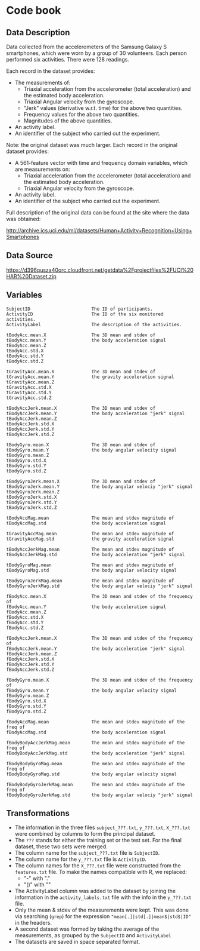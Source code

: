 # Code book

## Data Description

Data collected from the accelerometers of the Samsung Galaxy S smartphones, which were worn by a group of 30 volunteers. Each person performed six activities. There were 128 readings.

Each record in the dataset provides:

* The measurements of:
  - Triaxial acceleration from the accelerometer (total acceleration) and the estimated body acceleration.
  - Triaxial Angular velocity from the gyroscope.
  - "Jerk" values (derivative w.r.t. time) for the above two quantities.
  - Frequency values for the above two quantities.
  - Magnitudes of the above quantities.
* An activity label.
* An identifier of the subject who carried out the experiment. 

Note: the original dataset was much larger. Each record in the original dataset provides:

* A 561-feature vector with time and frequency domain variables, which are measurements on:
  - Triaxial acceleration from the accelerometer (total acceleration) and the estimated body acceleration.
  - Triaxial Angular velocity from the gyroscope.
* An activity label.
* An identifier of the subject who carried out the experiment. 

Full description of the original data can be found at the site where the data was obtained:

http://archive.ics.uci.edu/ml/datasets/Human+Activity+Recognition+Using+Smartphones

## Data Source

https://d396qusza40orc.cloudfront.net/getdata%2Fprojectfiles%2FUCI%20HAR%20Dataset.zip 

## Variables

```
SubjectID                       The ID of participants.
ActivityID                      The ID of the six monitored activities.
ActivityLabel                   The description of the activities.

tBodyAcc.mean.X                 The 3D mean and stdev of
tBodyAcc.mean.Y                 the body acceleration signal
tBodyAcc.mean.Z 
tBodyAcc.std.X 
tBodyAcc.std.Y 
tBodyAcc.std.Z 

tGravityAcc.mean.X              The 3D mean and stdev of 
tGravityAcc.mean.Y              the gravity acceleration signal
tGravityAcc.mean.Z 
tGravityAcc.std.X 
tGravityAcc.std.Y 
tGravityAcc.std.Z 

tBodyAccJerk.mean.X             The 3D mean and stdev of
tBodyAccJerk.mean.Y             the body acceleration "jerk" signal
tBodyAccJerk.mean.Z 
tBodyAccJerk.std.X 
tBodyAccJerk.std.Y 
tBodyAccJerk.std.Z 

tBodyGyro.mean.X                The 3D mean and stdev of 
tBodyGyro.mean.Y                the body angular velocity signal
tBodyGyro.mean.Z 
tBodyGyro.std.X 
tBodyGyro.std.Y 
tBodyGyro.std.Z 

tBodyGyroJerk.mean.X            The 3D mean and stdev of 
tBodyGyroJerk.mean.Y            the body angular velociy "jerk" signal
tBodyGyroJerk.mean.Z 
tBodyGyroJerk.std.X 
tBodyGyroJerk.std.Y 
tBodyGyroJerk.std.Z 

tBodyAccMag.mean                The mean and stdev magnitude of
tBodyAccMag.std                 the body acceleration signal

tGravityAccMag.mean             The mean and stdev magnitude of
tGravityAccMag.std              the gravity acceleration signal

tBodyAccJerkMag.mean            The mean and stdev magnitude of
tBodyAccJerkMag.std             the body acceleration "jerk" signal

tBodyGyroMag.mean               The mean and stdev magnitude of
tBodyGyroMag.std                the body angular velocity signal

tBodyGyroJerkMag.mean           The mean and stdev magnitude of
tBodyGyroJerkMag.std            the body angular velociy "jerk" signal

fBodyAcc.mean.X                 The 3D mean and stdev of the frequency of
fBodyAcc.mean.Y                 the body acceleration signal
fBodyAcc.mean.Z 
fBodyAcc.std.X 
fBodyAcc.std.Y 
fBodyAcc.std.Z 

fBodyAccJerk.mean.X             The 3D mean and stdev of the frequency of
fBodyAccJerk.mean.Y             the body acceleration "jerk" signal
fBodyAccJerk.mean.Z 
fBodyAccJerk.std.X 
fBodyAccJerk.std.Y 
fBodyAccJerk.std.Z 

fBodyGyro.mean.X                The 3D mean and stdev of the frequency of
fBodyGyro.mean.Y                the body angular velocity signal
fBodyGyro.mean.Z 
fBodyGyro.std.X 
fBodyGyro.std.Y 
fBodyGyro.std.Z 

fBodyAccMag.mean                The mean and stdev magnitude of the freq of
fBodyAccMag.std                 the body acceleration signal

fBodyBodyAccJerkMag.mean        The mean and stdev magnitude of the freq of
fBodyBodyAccJerkMag.std         the body acceleration "jerk" signal

fBodyBodyGyroMag.mean           The mean and stdev magnitude of the freq of
fBodyBodyGyroMag.std            the body angular velocity signal

fBodyBodyGyroJerkMag.mean       The mean and stdev magnitude of the freq of
fBodyBodyGyroJerkMag.std        the body angular velociy "jerk" signal
```

## Transformations

* The information in the three files `subject_???.txt`, `y_???.txt`, `X_???.txt` were combined by columns to form the principal dataset.
* The `???` stands for either the training set or the test set. For the final dataset, these two sets were merged.
* The column name for the `subject_???.txt` file is `SubjectID`.
* The column name for the `y_???.txt` file is `ActivityID`.
* The column names for the `X_???.txt` file were constructed from the `features.txt` file. To make the names compatible with R, we replaced:
  - "-" with "."
  - "()" with "<blank>"
* The ActivityLabel column was added to the dataset by joining the information in the `activity_labels.txt` 
file with the info in the `y_???.txt` file.
* Only the mean & stdev of the measurements were kept.  This was done via searching (`grep`) for the expression `"mean[.]|std[.]|mean$|std$|ID"` in the headers.
* A second dataset was formed by taking the average of the measurements, as grouped by the `SubjectID` and `ActivityLabel`
* The datasets are saved in space separated format.
